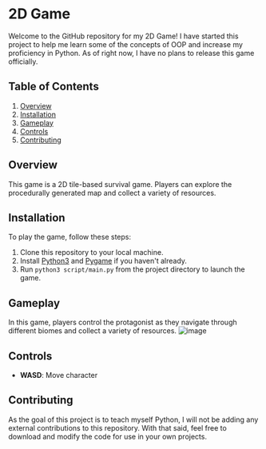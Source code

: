 # 2D Game

Welcome to the GitHub repository for my 2D Game! I have started this project to help me learn some of the concepts of OOP and increase my proficiency in Python. As of right now, I have no plans to release this game officially.

## Table of Contents
1. [Overview](#overview)
2. [Installation](#installation)
3. [Gameplay](#gameplay)
4. [Controls](#controls)
5. [Contributing](#contributing)

## Overview
This game is a 2D tile-based survival game. Players can explore the procedurally generated map and collect a variety of resources.

## Installation
To play the game, follow these steps:

1. Clone this repository to your local machine.
2. Install [Python3](https://www.python.org/) and [Pygame](https://www.pygame.org/) if you haven't already.
3. Run `python3 script/main.py` from the project directory to launch the game.

## Gameplay
In this game, players control the protagonist as they navigate through different biomes and collect a variety of resources.
![image](https://github.com/timweinhardt/2D-Game/assets/145371090/a7eaf250-7180-4639-9603-416ab046d1ea)


## Controls
- **WASD**: Move character

## Contributing
As the goal of this project is to teach myself Python, I will not be adding any external contributions to this repository. With that said, feel free to download and modify the code for use in your own projects.
